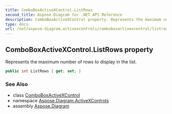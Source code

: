 ```yaml
---
title: ComboBoxActiveXControl.ListRows
second_title: Aspose.Diagram for .NET API Reference
description: ComboBoxActiveXControl property. Represents the maximum number of rows to display in the list
type: docs
url: /net/aspose.diagram.activexcontrols/comboboxactivexcontrol/listrows/
---
```

## ComboBoxActiveXControl.ListRows property

Represents the maximum number of rows to display in the list.

```csharp
public int ListRows { get; set; }
```

### See Also

* class [ComboBoxActiveXControl](../)
* namespace [Aspose.Diagram.ActiveXControls](../../comboboxactivexcontrol/)
* assembly [Aspose.Diagram](../../../)


